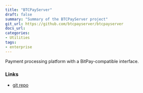 ```yaml
---
title: "BTCPayServer"
draft: false
summary: "Summary of the BTCPayServer project"
git_url: https://github.com/btcpayserver/btcpayserver
docs_url: 
categories:
- Utilities
tags:
- enterprise
---
```


Payment processing platform with a BitPay-compatible interface.

### Links
  - [git repo](https://github.com/btcpayserver/btcpayserver)
